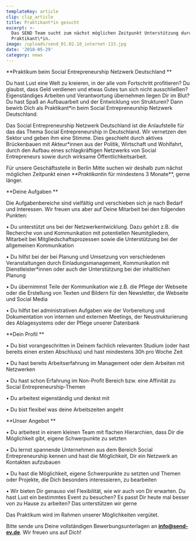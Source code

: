```yaml
---
templateKey: article
clip: clip_article
title: Praktikant*in gesucht
excerpt: >-
  Das SEND Team sucht zum nächst möglichen Zeitpunkt Unterstützung durch eine\*n
  Praktikant\*in.
image: /uploads/send_01.02.18_internet-133.jpg
date: '2018-05-29'
category: news
---
```

**Praktikum beim Social Entrepreneurship Netzwerk Deutschland**

Du hast Lust eine Welt zu kreieren, in der alle vom Fortschritt profitieren? Du glaubst, dass Geld verdienen und etwas Gutes tun sich nicht ausschließen? Eigenständiges Arbeiten und Verantwortung übernehmen liegen Dir im Blut? Du hast Spaß an Aufbauarbeit und der Entwicklung von Strukturen? Dann bewirb Dich als Praktikant*in beim Social Entrepreneurship Netzwerk Deutschland. 

Das Social Entrepreneurship Netzwerk Deutschland ist die Anlaufstelle für das das Thema Social Entrepreneurship in Deutschland. Wir vernetzen den Sektor und geben ihm eine Stimme. Dies geschieht durch aktives Brückenbauen mit Akteur*innen aus der Politik, Wirtschaft und Wohlfahrt, durch den Aufbau eines schlagkräftigen Netzwerks von Social Entrepreneurs sowie durch wirksame Öffentlichkeitsarbeit. 

Für unsere Geschäftsstelle in Berlin Mitte suchen wir deshalb zum nächst möglichen Zeitpunkt eine*n **Praktikant*in für mindestens 3 Monate**, gerne länger. 



**Deine Aufgaben**

Die Aufgabenbereiche sind vielfältig und verschieben sich je nach Bedarf und Interessen. Wir freuen uns aber auf Deine Mitarbeit bei den folgenden Punkten:



•	Du unterstützt uns bei der Netzwerkentwicklung. Dazu gehört z.B. die Recherche von und Kommunikation mit potentiellen Neumitgliedern, Mitarbeit bei Mitgliedschaftsprozessen sowie die Unterstützung bei der allgemeinen Kommunikation 

•	Du hilfst bei der bei Planung und Umsetzung von verschiedenen Veranstaltungen durch Einladungsmanagement, Kommunikation mit Dienstleister*innen oder auch der Unterstützung bei der inhaltlichen Planung

•	Du übernimmst Teile der Kommunikation wie z.B. die Pflege der Webseite oder die Erstellung von Texten und Bildern für den Newsletter, die Webseite und Social Media

•	Du hilfst bei administrativen Aufgaben wie der Vorbereitung und Dokumentation von internen und externen Meetings, der Neustrukturierung des Ablagesystems oder der Pflege unserer Datenbank



**Dein Profil**

•	Du bist vorangeschritten in Deinem fachlich relevanten Studium (oder hast bereits einen ersten Abschluss) und hast mindestens 30h pro Woche Zeit 

•	Du hast bereits Arbeitserfahrung im Management oder dem Arbeiten mit Netzwerken

•	Du hast schon Erfahrung im Non-Profit Bereich bzw. eine Affinität zu Social Entrepreneurship-Themen 

•	Du arbeitest eigenständig und denkst mit

•	Du bist flexibel was deine Arbeitszeiten angeht



**Unser Angebot**

•	Du arbeitest in einem kleinen Team mit flachen Hierarchien, dass Dir die Möglichkeit gibt, eigene Schwerpunkte zu setzten

•	Du lernst spannende Unternehmen aus dem Bereich Social Entrepreneurship kennen und hast die Möglichkeit, Dir ein Netzwerk an Kontakten aufzubauen

•	Du hast die Möglichkeit, eigene Schwerpunkte zu setzten und Themen oder Projekte, die Dich besonders interessieren, zu bearbeiten

•	Wir bieten Dir genauso viel Flexibilität, wie wir auch von Dir erwarten. Du hast Lust ein bestimmtes Event zu besuchen? Es passt Dir heute mal besser von zu Hause zu arbeiten? Das unterstützen wir gerne



Das Praktikum wird im Rahmen unserer Möglichkeiten vergütet. 

Bitte sende uns Deine vollständigen Bewerbungsunterlagen an **info@send-ev.de**. Wir freuen uns auf Dich!
